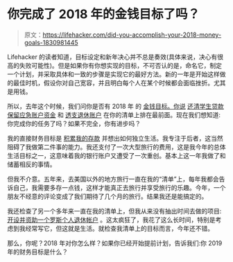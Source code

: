 # 你完成了 2018 年的金钱目标了吗？

> 原文：<https://lifehacker.com/did-you-accomplish-your-2018-money-goals-1830981445>

Lifehacker 的读者知道，目标设定和新年决心并不总是奏效(具体来说，决心有很高的失败可能性)。但是如果你有你想实现的目标，不可否认的是，命名它，制定一个计划，并采取具体和一致的步骤是实现它的最好方法。新的一年是开始这样做的最佳时机，假设你对自己宽容，并且明白每个人在某个时候都会面临挫折。尤其是用钱。



所以，去年这个时候，我们问你是否有 2018 年 的 [金钱目标。你说](https://twocents.lifehacker.com/whats-your-2018-money-goal-1821064068) [还清学生贷款](https://twocents.lifehacker.com/1821097017)[保留应急账户资金](https://twocents.lifehacker.com/1821085521) 和 [透支退休账户](https://twocents.lifehacker.com/1821239588) 在你的清单上排在最前面。现在我们想知道:你完成你的任务了吗？如果不完全，你有进步吗？

我的直接财务目标是 [积累我的存款](https://twocents.lifehacker.com/aim-to-get-to-10-000-1827509198) 并想出如何独立生活。我专注于后者，这当然阻碍了我做第二件事的能力。我还支付了一次大型旅行的费用，这是我今年的总体生活目标之一，这意味着我的银行账户又遭受了一次重创。基本上这一年我做了和储蓄相反的事情。

但我不介意。五年来，去美国以外的地方旅行一直在我的“清单”上，每年我都会告诉自己，我需要多存一点钱，这样才能真正去旅行并享受旅行的乐趣。今年，一个朋友不经意的评论变成了我们期待了几个月的旅行。结果我还是能搞定的。

我还检查了另一个多年来一直在我的清单上，但我从来没有抽出时间去做的项目: [开设并资助一个罗斯个人退休帐户](https://twocents.lifehacker.com/why-you-need-a-roth-ira-1823805955#_ga=2.182879790.948678826.1544450486-594046802.1524762060) 。这太疯狂了，我花了这么长时间，特别是考虑到我经常写它，但这就是生活。就检查我清单上的目标而言，今年还不错。

那么，你呢？2018 年对你怎么样？如果你已经开始提前计划，告诉我们:你 2019 年的财务目标是什么？
